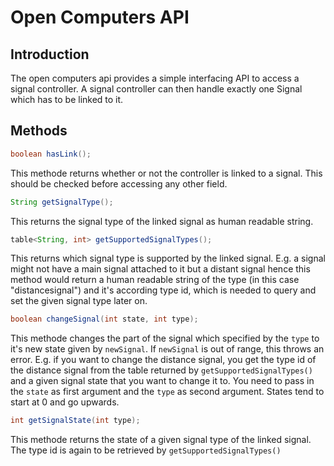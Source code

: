 # Open Computers API

## Introduction

The open computers api provides a simple interfacing API to access a signal controller. A signal controller can then handle exactly one Signal which has to be linked to it.

## Methods

```java
boolean hasLink();
```

This methode returns whether or not the controller is linked to a signal. This should be checked before accessing any other field.

```java
String getSignalType();
```

This returns the signal type of the linked signal as human readable string.

```java
table<String, int> getSupportedSignalTypes();
```

This returns which signal type is supported by the linked signal. E.g. a signal might not have a main signal attached to it but a distant signal hence this method would return a human readable string of the type (in this case "distancesignal") and it's according type id, which is needed to query and set the given signal type later on.

```java
boolean changeSignal(int state, int type);
```

This methode changes the part of the signal which specified by the `type` to it's new state given by `newSignal`. If `newSignal` is out of range, this throws an error. E.g. if you want to change the distance signal, you get the type id of the distance signal from the table returned by `getSupportedSignalTypes()` and a given signal state that you want to change it to. You need to pass in the `state` as first argument and the `type` as second argument. States tend to start at 0 and go upwards.

```java
int getSignalState(int type);
```

This methode returns the state of a given signal type of the linked signal. The type id is again to be retrieved by `getSupportedSignalTypes()`
